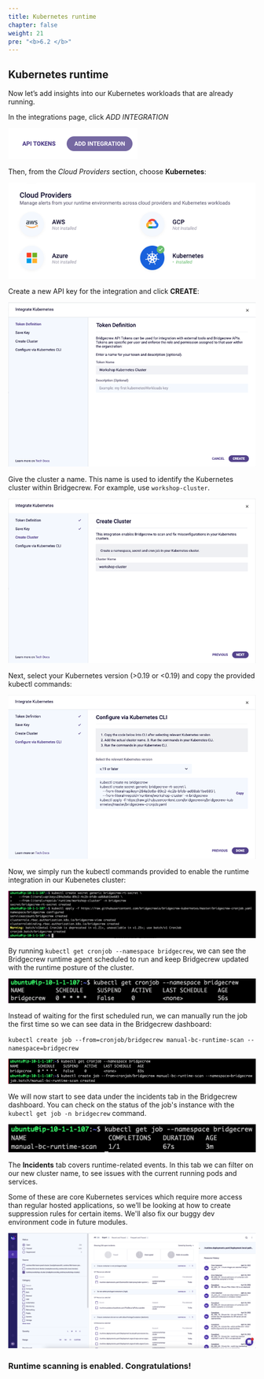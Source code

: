 ```yaml
---
title: Kubernetes runtime
chapter: false
weight: 21
pre: "<b>6.2 </b>"
---
```




## Kubernetes runtime

Now let’s add insights into our Kubernetes workloads that are already running.

In the integrations page, click *ADD INTEGRATION*


![alt_text](images/bcButtonAddIntegration.png "image_tooltip")


Then, from the *Cloud Providers* section, choose **Kubernetes**:


![alt_text](images/bcIntegrationsCloudProviders.png "image_tooltip")


Create a new API key for the integration and click **CREATE**:


![alt_text](images/bcIntegrationK8sAPIKey.png "image_tooltip")


Give the cluster a name. This name is used to identify the Kubernetes cluster within Bridgecrew. For example, use `workshop-cluster`.


![alt_text](images/bcIntegrationCreateK8sCluster.png "image_tooltip")


Next, select your Kubernetes version (>0.19 or &lt;0.19) and copy the provided kubectl commands:


![alt_text](images/bcIntegrationKubernetesCliForCopy.png "image_tooltip")


Now, we simply run the kubectl commands provided to enable the runtime integration in our Kubenetes cluster: 


![alt_text](images/kubectlRuntimeK8sIntegration.png "image_tooltip")


By running `kubectl get cronjob --namespace bridgecrew`, we can see the Bridgecrew runtime agent scheduled to run and keep Bridgecrew updated with the runtime posture of the cluster.


![alt_text](images/bcK8sCronjobget.png "image_tooltip")


Instead of waiting for the first scheduled run, we can manually run the job the first time so we can see data in the Bridgecrew dashboard: 

`kubectl create job --from=cronjob/bridgecrew manual-bc-runtime-scan --namespace=bridgecrew`

![alt_text](images/kubectlCreateJobRuntimeScan.png "image_tooltip")


We will now start to see data under the incidents tab in the Bridgecrew dashboard. You can check on the status of the job's instance with the `kubectl get job -n bridgecrew` command.


![alt_text](images/kubectlGetJobKickoffRuntimeScan.png "image_tooltip")


The **Incidents** tab covers runtime-related events. In this tab we can filter on our new cluster name, to see issues with the current running pods and services.

Some of these are core Kubernetes services which require more access than regular hosted applications, so we’ll be looking at how to create suppression rules for certain items. We'll also fix our buggy dev environment code in future modules.


![alt_text](images/bcIncidentsPageK8SCluster.png "image_tooltip")



### Runtime scanning is enabled. Congratulations!
